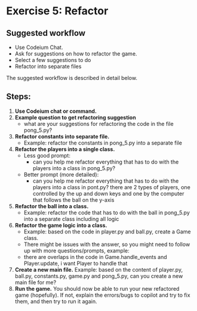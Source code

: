 # Exercise 5: Refactor

## Suggested workflow
- Use Codeium Chat.
- Ask for suggestions on how to refactor the game.
- Select a few suggestions to do
- Refactor into separate files

The suggested workflow is described in detail below.

## Steps:

1. **Use Codeium chat or command.**
2. **Example question to get refactoring suggestion**
   - what are your suggestions for refactoring the code in the file pong_5.py?
3. **Refactor constants into separate file.**
   - Example: refactor the constants in pong_5.py into a separate file
4. **Refactor the players into a single class.**
   - Less good prompt:
     - can you help me refactor everything that has to do with the players into a class in pong_5.py?
   - Better prompt (more detailed):
     - can you help me refactor everything that has to do with the players into a class in pont.py? there are 2 types of players, one controlled by the up and down keys and one by the computer that follows the ball on the y-axis
5. **Refactor the ball into a class.**
   - Example: refactor the code that has to do with the ball in pong_5.py into a separate class including all logic
6. **Refactor the game logic into a class.**
   - Example: based on the code in player.py and ball.py, create a Game class.
   - There might be issues with the answer, so you might need to follow up with more questions/prompts, example:
   - there are overlaps in the code in Game.handle_events and Player.update, i want Player to handle that
7. **Create a new main file.**
   Example: based on the content of player.py, ball.py, constants.py, game.py and pong_5.py, can you create a new main file for me?
8. **Run the game.**
    You should now be able to run your new refactored game (hopefully). If not, explain the errors/bugs to copilot and try to fix them, and then try to run it again.